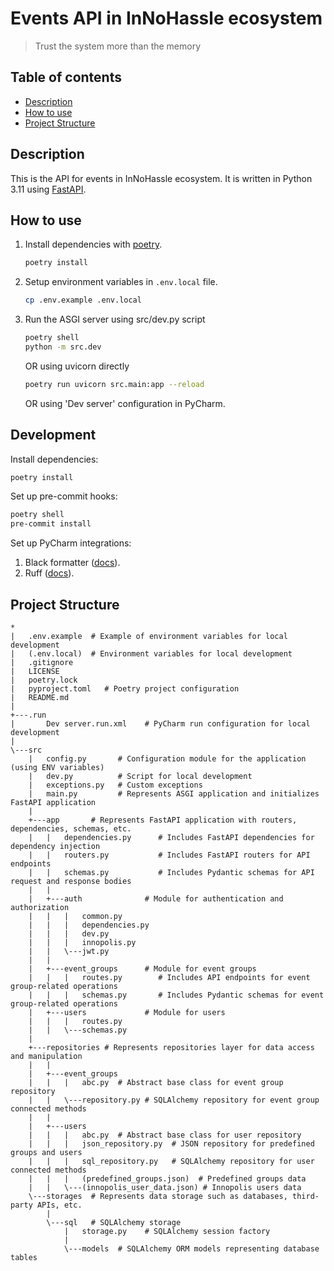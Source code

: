 # Events API in InNoHassle ecosystem

> Trust the system more than the memory

## Table of contents

- [Description](#description)
- [How to use](#how-to-use)
- [Project Structure](#project-structure)

## Description

This is the API for events in InNoHassle ecosystem. It is written in Python 3.11
using [FastAPI](https://fastapi.tiangolo.com/).

## How to use

1. Install dependencies with [poetry](https://python-poetry.org/docs/).
    ```bash
    poetry install
    ```
2. Setup environment variables in `.env.local` file.
    ```bash
    cp .env.example .env.local
    ```
3. Run the ASGI server using src/dev.py script
    ```bash
    poetry shell
    python -m src.dev
    ```
   OR using uvicorn directly
    ```bash
    poetry run uvicorn src.main:app --reload
    ```
   OR using 'Dev server' configuration in PyCharm.

## Development

Install dependencies:

```bash
poetry install
```

Set up pre-commit hooks:

```bash
poetry shell
pre-commit install
```

Set up PyCharm integrations:

1. Black formatter ([docs](https://black.readthedocs.io/en/stable/integrations/editors.html#pycharm-intellij-idea)).
2. Ruff ([docs](https://beta.ruff.rs/docs/editor-integrations/#pycharm-unofficial)).

## Project Structure

```
*
|   .env.example  # Example of environment variables for local development
|   (.env.local)  # Environment variables for local development
|   .gitignore
|   LICENSE
|   poetry.lock
|   pyproject.toml   # Poetry project configuration
|   README.md
|
+---.run
|       Dev server.run.xml    # PyCharm run configuration for local development
|       
\---src
    |   config.py       # Configuration module for the application (using ENV variables)
    |   dev.py          # Script for local development
    |   exceptions.py   # Custom exceptions
    |   main.py         # Represents ASGI application and initializes FastAPI application
    |
    +---app       # Represents FastAPI application with routers, dependencies, schemas, etc.
    |   |   dependencies.py      # Includes FastAPI dependencies for dependency injection
    |   |   routers.py           # Includes FastAPI routers for API endpoints
    |   |   schemas.py           # Includes Pydantic schemas for API request and response bodies
    |   |
    |   +---auth              # Module for authentication and authorization
    |   |   |   common.py
    |   |   |   dependencies.py
    |   |   |   dev.py
    |   |   |   innopolis.py
    |   |   \---jwt.py
    |   |
    |   +---event_groups      # Module for event groups
    |   |   |   routes.py        # Includes API endpoints for event group-related operations
    |   |   |   schemas.py       # Includes Pydantic schemas for event group-related operations
    |   +---users             # Module for users
    |   |   |   routes.py
    |   |   \---schemas.py       
    |
    +---repositories # Represents repositories layer for data access and manipulation
    |   |   
    |   +---event_groups
    |   |   |   abc.py  # Abstract base class for event group repository
    |   |   \---repository.py # SQLAlchemy repository for event group connected methods
    |   |           
    |   +---users
    |   |   |   abc.py  # Abstract base class for user repository
    |   |   |   json_repository.py  # JSON repository for predefined groups and users
    |   |   |   sql_repository.py   # SQLAlchemy repository for user connected methods
    |   |   |   (predefined_groups.json)  # Predefined groups data
    |   |   \---(innopolis_user_data.json) # Innopolis users data
    \---storages  # Represents data storage such as databases, third-party APIs, etc.
        |   
        \---sql   # SQLAlchemy storage
            |   storage.py    # SQLAlchemy session factory
            |
            \---models  # SQLAlchemy ORM models representing database tables

```